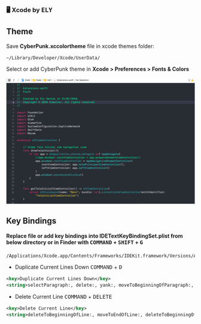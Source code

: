### :desktop_computer: Xcode by <kbd>ELY</kbd>

## Theme

Save **CyberPunk.xccolortheme** file in xcode themes folder: 

```
~/Library/Developer/Xcode/UserData/
```

Select or add CyberPunk theme in **Xcode > Preferences > Fonts & Colors**

![CyberPunkThemeImage](/CyberPunkThemeImage.png)

## Key Bindings

#### Replace file or add key bindings into **IDETextKeyBindingSet.plist** from below directory or in Finder with <kbd>COMMAND</kbd> + <kbd>SHIFT</kbd> + <kbd>G</kbd>

```
/Applications/Xcode.app/Contents/Frameworks/IDEKit.framework/Versions/A/Resources/
```

- Duplicate Current Lines Down <kbd>COMMAND</kbd> + <kbd>D</kbd>
  
```xml  
<key>Duplicate Current Lines Down</key>
<string>selectParagraph:, delete:, yank:, moveToBeginningOfParagraph:, yank:, moveUp:, moveToEndOfParagraph:</string>
```

- Delete Current Line <kbd>COMMAND</kbd> + <kbd>DELETE</kbd>

```xml  
<key>Delete Current Line</key>
<string>deleteToBeginningOfLine:, moveToEndOfLine:, deleteToBeginningOfLine:, deleteBackward:, moveDown:,moveToBeginningOfLine:</string>
```
